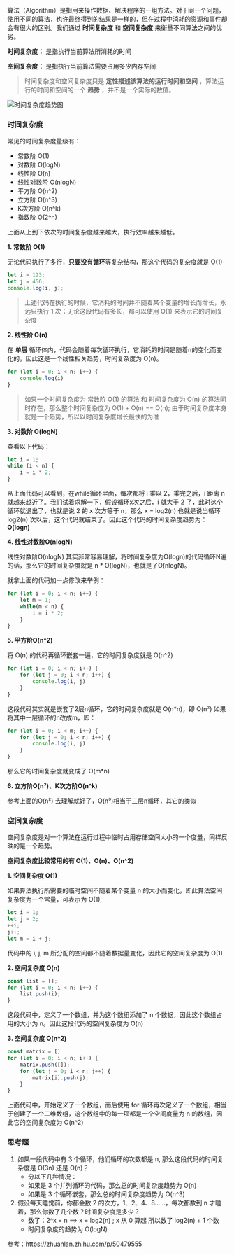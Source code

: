 算法（Algorithm）是指用来操作数据、解决程序的一组方法。对于同一个问题，使用不同的算法，也许最终得到的结果是一样的，但在过程中消耗的资源和事件却会有很大的区别。我们通过 **时间复杂度** 和 **空间复杂度** 来衡量不同算法之间的优劣。

**时间复杂度：** 是指执行当前算法所消耗的时间

**空间复杂度：** 是指执行当前算法需要占用多少内存空间  

> 时间复杂度和空间复杂度只是 **定性描述该算法的运行时间和空间** ，算法运行的时间和空间的一个 **趋势** ，并不是一个实际的数值。

![时间复杂度趋势图](https://gitee.com/aurorapic/BlogPic/raw/master/img/20201105094603.png)

### 时间复杂度

常见的时间复杂度量级有：

* 常数阶 O(1)
* 对数阶 O(logN)
* 线性阶 O(n)
* 线性对数阶 O(nlogN)
* 平方阶 O(n^2)
* 立方阶 O(n^3)
* K次方阶 O(n^k)
* 指数阶 O(2^n)

上面从上到下依次的时间复杂度越来越大，执行效率越来越低。

**1. 常数阶 O(1)** 

无论代码执行了多行，**只要没有循环**等复杂结构，那这个代码的复杂度就是 O(1)

```js
let i = 123; 
let j = 456;
console.log(i, j);
```

> 上述代码在执行的时候，它消耗的时间并不随着某个变量的增长而增长，永远只执行 1 次；无论这段代码有多长，都可以使用 O(1) 来表示它的时间复杂度

**2. 线性阶 O(n)**

在 **单层** 循环体内，代码会随着每次循环执行，它消耗的时间是随着n的变化而变化的，因此这是一个线性相关趋势，时间复杂度为 O(n)。

```js
for (let i = 0; i < n; i++) {
   	console.log(i)
}
```

> 如果一个时间复杂度为 常数阶 O(1) 的算法 和 时间复杂度为 O(n) 的算法同时存在，那么整个时间复杂度为 O(1) + O(n) == O(n); 由于时间复杂度本身就是一个趋势，所以以时间复杂度增长最快的为准



**3. 对数阶 O(logN)**

查看以下代码：

```js
let i = 1;
while (i < n) {
    i = i * 2;
}
```

从上面代码可以看到，在while循环里面，每次都将 i 乘以 2，乘完之后，i 距离 n 就越来越近了。我们试着求解一下，假设循环x次之后，i 就大于 2 了，此时这个循环就退出了，也就是说 2 的 x 次方等于 n，那么 x = log2(n)
也就是说当循环 log2(n) 次以后，这个代码就结束了。因此这个代码的时间复杂度趋势为：**O(logn)**

**4. 线性对数阶O(nlogN)**

线性对数阶O(nlogN) 其实非常容易理解，将时间复杂度为O(logn)的代码循环N遍的话，那么它的时间复杂度就是 n * O(logN)，也就是了O(nlogN)。

就拿上面的代码加一点修改来举例：

```js
for (let i = 0; i < n; i++) {
   	let m = 1;
    while(m < n) {
        i = i * 2;
    }
}
```

**5. 平方阶O(n^2)**

将 O(n) 的代码再循环嵌套一遍，它的时间复杂度就是 O(n^2)

```js
for (let i = 0; i < n; i++) {
   	for (let j = 0; i < n; i++) {
        console.log(i, j)
    }
}
```

这段代码其实就是嵌套了2层n循环，它的时间复杂度就是 O(n*n)，即 O(n²)
如果将其中一层循环的n改成m，即：

```js
for (let i = 0; i < m; i++) {
   	for (let j = 0; i < n; i++) {
        console.log(i, j)
    }
}
```

那么它的时间复杂度就变成了 O(m*n)

**6. 立方阶O(n³)**、**K次方阶O(n^k)**

参考上面的O(n²) 去理解就好了，O(n³)相当于三层n循环，其它的类似

### 空间复杂度

空间复杂度是对一个算法在运行过程中临时占用存储空间大小的一个度量，同样反映的是一个趋势。

**空间复杂度比较常用的有 O(1)、O(n)、O(n^2)**

**1. 空间复杂度 O(1)**

如果算法执行所需要的临时空间不随着某个变量 n 的大小而变化，即此算法空间复杂度为一个常量，可表示为 O(1);

```js
let i = 1;
let j = 2;
++i;
j++;
let m = i + j;
```

代码中的 i, j, m 所分配的空间都不随着数据量变化，因此它的空间复杂度为 O(1)

**2. 空间复杂度 O(n)**

```js
const list = [];
for (let i = 0; i < n; i++) {
    list.push(i);
}    
```

这段代码中，定义了一个数组，并为这个数组添加了 n 个数据，因此这个数组占用的大小为 n。因此这段代码的空间复杂度为 O(n)

**3. 空间复杂度 O(n^2)**

```js
const matrix = []
for (let i = 0; i < n; i++) {
    matrix.push([]);
    for (let j = 0; i < n; j++) {
        matrix[i].push(j);
    }
}
```

上面代码中，开始定义了一个数组，而后使用 for 循环再次定义了一个数组，相当于创建了一个二维数组，这个数组中的每一项都是一个空间度量为 n 的数组，因此它的空间复杂度为 O(n^2)



### 思考题

1. 如果一段代码中有 3 个循环，他们循环的次数都是 n, 那么这段代码的时间复杂度是 O(3n) 还是 O(n)？
   * 分以下几种情况：
   * 如果是 3 个并列循环的代码，那么总的时间复杂度趋势为 O(n)
   * 如果是 3 个循环嵌套，那么总的时间复杂度趋势为 O(n^3)
2. 假设每天睡觉前，你都会数 2 的次方，1、2、4、8……，每次都数到 n 才睡着，那么你数了几个数？时间复杂度是多少？
   * 数了：2^x = n ==> x = log2(n) ; x 从 0 算起 所以数了 log2(n) + 1 个数
   * 时间复杂度的趋势为 O(logN)

参考：https://zhuanlan.zhihu.com/p/50479555